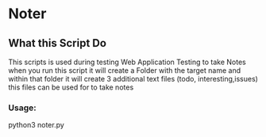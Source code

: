 # Noter

## What this Script Do
This scripts is used during testing Web Application Testing to take Notes
when you run this script it will create a Folder with the target name  and within that folder it will create 3 additional text files (todo, interesting,issues) this files can be used for to take notes

### Usage:
python3 noter.py <targetname>
  
  
  
